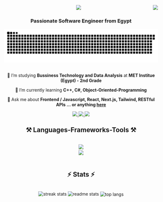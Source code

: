 <img align="right" src="https://visitor-badge.laobi.icu/badge?page_id=Mohxmed.Mohxmed" />

<div align="center">
    <img src="https://readme-typing-svg.herokuapp.com/?font=Righteous&size=35&center=true&vCenter=true&width=500&color=F73A0E&height=70&duration=4000&lines=Wooo!+Hello%2C+World!;I'm+Mhmd+Amr;See+You+Again;It's+Loop+Time!" />
</div>

<h3 align="center">Passionate Software Engineer from Egypt</h3>

<div align="center">
  <img alt="snake eating my contributions" src="https://raw.githubusercontent.com/Mohxmed/Mohxmed/87a8584aed0f3c35d7b44233be174e24a3dff389/github-user-contribution.svg" />
  <br/>
</div>

<br/>

<div align="center">
 
 🔭 I’m studying **Bussiness Technology and Data Analysis** at **MET Institue (Egypt) - 2nd Grade**
 
 🌱 I’m currently learning **C++, C#, Object-Oriented-Programming**

💬 Ask me about **Frontend / Javascript, React, Next.js, Tailwind, RESTful APIs ... or anything [here](https://github.com/Mohxmed/Mohxmed/issues)**

 </div>
 
<div align="center"> 
  <a href="mailto:MohxmedBusiness@gmail.com">
    <img src="https://img.shields.io/badge/Gmail-333333?style=for-the-badge&logo=gmail&logoColor=red" />
  </a>
  <a href="https://linkedin.com/in/Mohxmeduni" target="_blank">
    <img src="https://img.shields.io/badge/LinkedIn-0077B5?style=for-the-badge&logo=linkedin&logoColor=white" target="_blank" />
  </a>
  <a href="https://Mohxmed.github.io" target="_blank">
     <img src="https://img.shields.io/badge/Portfolio-FF5722?style=for-the-badge&logo=todoist&logoColor=white" target="_blank" /> <!-- sqlite, safari, google-chrome are other good icon options -->
  </a>
</div>
 
<h2 align="center">⚒️ Languages-Frameworks-Tools ⚒️</h2>
<br/>
<div align="center">
    <img src="https://skillicons.dev/icons?i=cpp,cs,mysql,javascript,typescript,react,firebase,nextjs" /><br>
    <img src="https://skillicons.dev/icons?i=html,css,bootstrap,tailwind,git,github,figma,vscode" />
</div>

<br/>

<h2 align="center">⚡ Stats ⚡</h2>
<br>
<div align=center>

  <img height=150 src="https://github-readme-streak-stats-salesp07.vercel.app/?user=Mohxmed&count_private=true&theme=react&border_radius=10" alt="streak stats"/>
  
  <img width=390 height=150 src="https://github-readme-stats-salesp07.vercel.app/api?username=Mohxmed&count_private=true&show_icons=true&theme=react&rank_icon=github&border_radius=10" alt="readme stats" />
        <img width=390 height=200 align="center" src="https://github-readme-stats-salesp07.vercel.app/api/top-langs/?username=Mohxmed&hide=HTML&langs_count=8&layout=compact&theme=react&border_radius=10&size_weight=0.5&count_weight=0.5&exclude_repo=github-readme-stats" alt="top langs" />
    
  <br/>
</div>

<br/><br/>

<br/>
